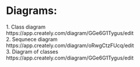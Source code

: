 <h1>Diagrams:</h1>
1. Class diagram<br>
  https://app.creately.com/diagram/GGe6G1Tygus/edit <br>
2. Sequnece diagram<br>
  https://app.creately.com/diagram/oRwgCtzFUcq/edit <br>
3. Diagram of classes<br>
  https://app.creately.com/diagram/GGe6G1Tygus/edit <br>
 
